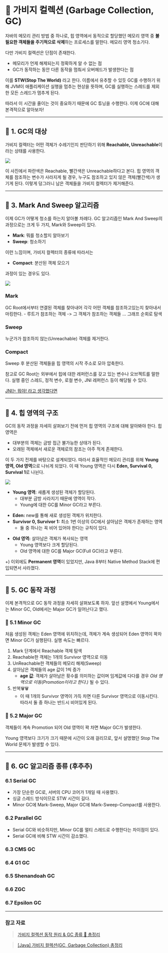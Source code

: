 # 🧹 가비지 컬렉션 (Garbage Collection, GC)

자바의 메모리 관리 방법 중 하나로, 힙 영역에서 동적으로 할당했던 메모리 영역 중 **불필요한 객체들을 주기적으로 삭제**하는 프로세스를 말한다. 메모리 영역 청소기다.

다만 가비지 컬렉션은 단점이 존재한다.
- 메모리가 언제 해제되는지 정확하게 알 수 없는 점
- GC가 동작하는 동안 다른 동작을 멈춰서 오버헤드가 발생한다는 점

이를 **STW(Stop The World)** 라고 한다. 이름에서 유추할 수 있듯 GC를 수행하기 위해 JVM이 애플리케이션 실행을 멈추는 현상을 뜻하며, GC를 실행하는 스레드를 제외한 모든 스레드가 멈추게 된다.

따라서 이 시간을 줄이는 것이 중요하기 때문에 GC 튜닝을 수행한다.
이제 GC에 대해 본격적으로 알아보자!

---

## 🧹 1. GC의 대상

가비지 컬렉터는  어떤 객체가 수레기인지 판단하기 위해 **Reachable, Unreachable**이라는 상태를 사용한다.

<img src="https://img1.daumcdn.net/thumb/R1280x0/?scode=mtistory2&fname=https%3A%2F%2Fblog.kakaocdn.net%2Fdn%2FbW5c5r%2FbtrvAb4nrdH%2FlYHuQZya8ECvEndRkQchjk%2Fimg.png">

이 사진에서 파란색은 Reachable, 빨간색은 Unreachable하다고 본다. 힙 영역의 객체를 참조하는 변수가 사라지게 될 경우, 누구도 참조하고 있지 않은 객체(빨간색)가 생기게 된다. 이렇게 덩그러니 남은 객체들을 가비지 컬렉터가 제거해준다.

---

## 🧹 3. Mark And Sweep 알고리즘

이제 GC가 어떻게 청소를 하는지 알아볼 차례다.
GC 알고리즘인 Mark And Sweep의 과정으로는 크게 두 가지, Mark와 Sweep이 있다.

- **Mark**: 뭐를 청소할지 알아보기
- **Sweep**: 청소하기

이런 느낌이며, 가비지 컬렉터의 종류에 따라서는
- **Compact**: 분산된 객체 모으기

과정이 있는 경우도 있다.

<img src="https://img1.daumcdn.net/thumb/R1280x0/?scode=mtistory2&fname=https%3A%2F%2Fblog.kakaocdn.net%2Fdn%2FbGghBW%2FbtrvvDgIHRO%2FHxoX3w9skgah3xFVhfEgD0%2Fimg.png">



### Mark
GC Root에서부터 연결된 객체를 찾아내어 각각 어떤 객체를 참조하고있는지 찾아내서 마킹한다.
    - 루트가 참조하는 객체 -> 그 객체가 참조하는 객체들 ... 그래프 순회로 탐색

### Sweep
누군가가 참조하지 않는(Unreachable) 객체를 제거한다.

### Compact
Sweep 후 분산된 객체들을 힙 영역의 시작 주소로 모아 압축한다.


참고로 GC Root는 외부에서 힙에 대한 레퍼런스를 갖고 있는 변수나 오브젝트를 말한다. 실행 중인 스레드, 정적 변수, 로컬 변수, JNI 레퍼런스 등이 해당될 수 있다.

[JNI는 뭐야! 라고 생각했다면](링크)

---

## 🧹 4. 힙 영역의 구조

GC의 동작 과정을 자세히 살펴보기 전에 먼저 힙 영역의 구조에 대해 알아봐야 한다.
힙 영역은

- 대부분의 객체는 금방 접근 불가능한 상태가 된다.
- 오래된 객체에서 새로운 객체로의 참조는 아주 적게 존재한다.

이 두 가지 전제를 바탕으로 설계되었다.
따라서 효율적인 메모리 관리를 위해 **Young 영역, Old 영역**으로 나뉘게 되었다. 이 때 Young 영역은 다시 **Eden, Survival 0, Survival 1**로 나뉜다.

<img src="https://img1.daumcdn.net/thumb/R1280x0/?scode=mtistory2&fname=https%3A%2F%2Fblog.kakaocdn.net%2Fdn%2Fbti1oP%2FbtrvtcdoBC9%2FupBBOdB4mJF6tfyhL8GPbK%2Fimg.png">

- **Young 영역**: 새롭게 생성된 객체가 할당된다.
  - 대부분 금방 사라지기 때문에 영역이 작다.
  - Young에 대한 GC를 Minor GC라고 부른다.

* **Eden:** new를 통해 새로 생성된 객체가 위치한다.
* **Survivor 0, Survivor 1:** 최소 1번 이상의 GC에서 살아남은 객체가 존재하는 영역
  * 둘 중 하나는 꼭 비어 있어야 한다는 규칙이 있다.

- **Old 영역:** 살아남은 객체가 복사되는 영역
  - Young 영역보다 크게 할당된다.
  - Old 영역에 대한 GC를 Major GC(Full GC)라고 부른다.

+) 이외에도 **Permanent 영역**이 있었지만, Java 8부터 Native Method Stack에 편입되면서 사라졌다.


---

## 🧹 5. GC 동작 과정

이제 본격적으로 GC 동작 과정을 자세히 살펴보도록 하자. 앞선 설명에서 Young에서는 Minor GC, Old에서는 Major GC가 일어난다고 했다.

### 🧹 5.1 Minor GC
처음 생성된 객체는 Eden 영역에 위치하는데, 객체가 계속 생성되어 Eden 영역이 꽉차면 Minor GC가 실행된다. 실행 속도는 빠르다.

1. Mark 단계에서 Reachable 객체 탐색
2. Reachable한 객체는 1개의 Survivor 영역으로 이동
3. UnReachable한 객체들의 메모리 해제(Sweep)
4. 살아남은 객체들의 age 값이 1씩 증가
   - **age 값**: 객체가 살아남은 횟수를 의미하는 값이며 임계값에 다다를 경우 _Old 영역으로 이동(Promotion이라고 한다.)_ 될 수 있다.
5. 반복🗑️🗑️
   - 이 때 1개의 Survivor 영역이 가득 차면 다른 Survivor 영역으로 이동시킨다. 따라서 둘 중 하나는 반드시 비어있게 된다.


### 🧹 5.2 Major GC

객체들이 계속 Promotion 되어 Old 영역이 꽉 차면 Major GC가 발생한다.

Young 영역보다 크기가 크기 때문에 시간이 오래 걸리므로, 앞서 설명했던 Stop The World 문제가 발생할 수 있다.


---

## 🧹 6. GC 알고리즘 종류 (후추추)

### 6.1 Serial GC
- 가장 단순한 GC로, 서버의 CPU 코어가 1개일 때 사용했다.
- 싱글 스레드 방식이므로 STW 시간이 길다.
- Minor GC에 Mark-Sweep, Major GC에 Mark-Sweep-Compact를 사용한다.


### 6.2 Parallel GC
- Serial GC와 비슷하지만, Minor GC를 멀티 스레드로 수행한다는 차이점이 있다.
- Serial GC에 비해 STW 시간이 감소했다.


### 6.3 CMS GC

### 6.4 G1 GC

### 6.5 Shenandoah GC

### 6.6 ZGC

### 6.7 Epsilon GC






---

### 참고 자료
> [가비지 컬렉션 동작 원리 & GC 종류 💯 총정리](https://inpa.tistory.com/entry/JAVA-%E2%98%95-%EA%B0%80%EB%B9%84%EC%A7%80-%EC%BB%AC%EB%A0%89%EC%85%98GC-%EB%8F%99%EC%9E%91-%EC%9B%90%EB%A6%AC-%EC%95%8C%EA%B3%A0%EB%A6%AC%EC%A6%98-%F0%9F%92%AF-%EC%B4%9D%EC%A0%95%EB%A6%AC#garbage_collectiongc_%EC%9D%B4%EB%9E%80?)

> [[Java] 가비지 컬렉션(GC, Garbage Collection) 총정리](https://coding-factory.tistory.com/829)

